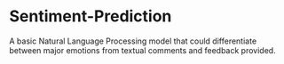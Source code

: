 # Sentiment-Prediction
A basic Natural Language Processing model that could differentiate between major emotions from textual comments and feedback provided. 
